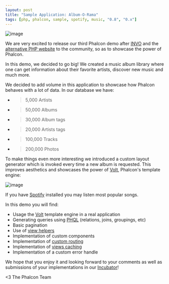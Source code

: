 ```yaml
---
layout: post
title: "Sample Application: Album-O-Rama"
tags: [php, phalcon, sample, spotify, music, "0.8", "0.x"]
---
```

![image](/assets/files/2012-12-08-albumorama.jpg)

We are very excited to release our third Phalcon demo after [INVO](/post/invo-a-sample-application) and the [alternative PHP website](/post/sample-application-php-alternative-site) to the community, so as to showcase the power of Phalcon.

In this demo, we decided to go big! We created a music album library where one can get information about their favorite artists, discover new music and much more.

<!--more-->
We decided to add volume in this application to showcase how Phalcon behaves with a lot of data. In our database we have:

- > 5,000 Artists
- > 50,000 Albums
- > 30,000 Album tags
- > 20,000 Artists tags
- > 100,000 Tracks
- > 200,000 Photos

To make things even more interesting we introduced a custom layout generator which is invoked every time a new album is requested. This improves aesthetics and showcases the power of [Volt](https://docs.phalcon.io/latest/en/volt), Phalcon's template engine:

![image](/assets/files/2012-12-08-album.jpg)

If you have [Spotify](http://spotify.com/) installed you may listen most popular songs.

In this demo you will find:

- Usage the [Volt](https://docs.phalcon.io/latest/en/volt) template engine in a real application
- Generating queries using [PHQL](https://docs.phalcon.io/latest/en/phql) (relations, joins, groupings, etc)
- Basic pagination
- Use of [view helpers](https://docs.phalcon.io/latest/en/tag)
- Implementation of custom components
- Implementation of [custom routing](https://docs.phalcon.io/latest/en/routing)
- Implementation of [views caching](https://docs.phalcon.io/latest/en/views#caching-view-fragments)
- Implementation of a custom error handle

We hope that you enjoy it and looking forward to your comments as well as submissions of your implementations in our [Incubator](https://github.com/phalcon/incubator)!


<3 The Phalcon Team
